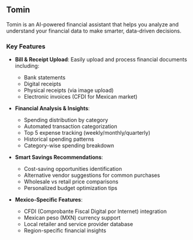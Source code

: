 ## Tomin

Tomin is an AI-powered financial assistant that helps you analyze and understand your financial data to make smarter, data-driven decisions.

### Key Features

- **Bill & Receipt Upload**: Easily upload and process financial documents including:
  - Bank statements
  - Digital receipts
  - Physical receipts (via image upload)
  - Electronic invoices (CFDI for Mexican market)

- **Financial Analysis & Insights**:
  - Spending distribution by category
  - Automated transaction categorization
  - Top 5 expense tracking (weekly/monthly/quarterly)
  - Historical spending patterns
  - Category-wise spending breakdown

- **Smart Savings Recommendations**:
  - Cost-saving opportunities identification
  - Alternative vendor suggestions for common purchases
  - Wholesale vs retail price comparisons
  - Personalized budget optimization tips

- **Mexico-Specific Features**:
  - CFDI (Comprobante Fiscal Digital por Internet) integration
  - Mexican peso (MXN) currency support
  - Local retailer and service provider database
  - Region-specific financial insights
